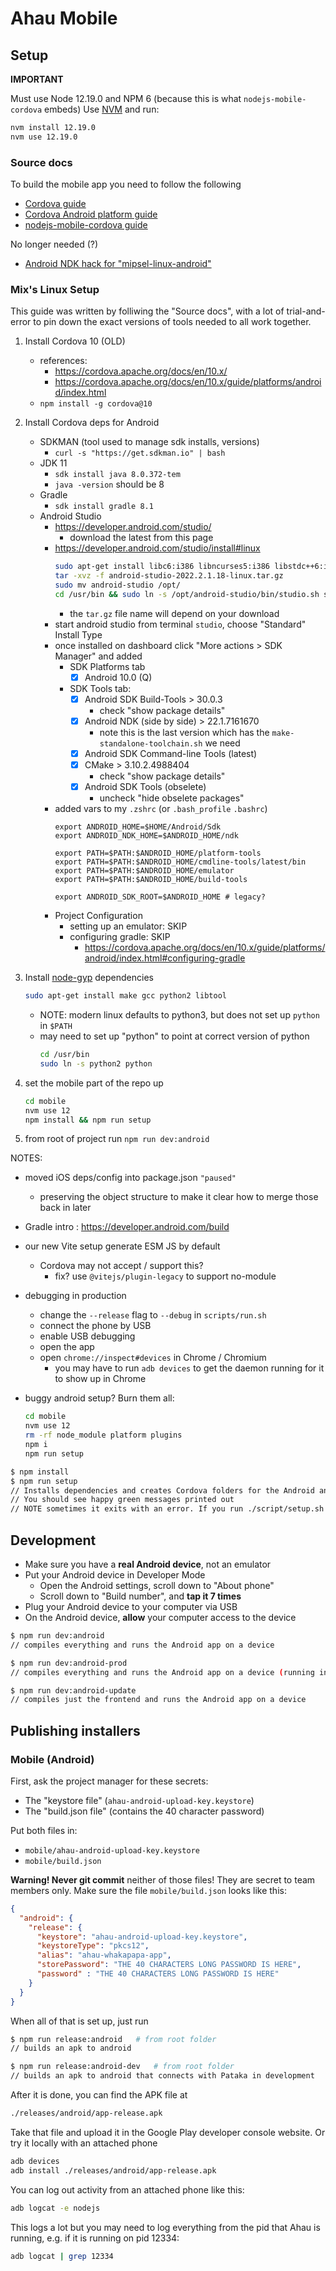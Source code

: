 # Ahau Mobile

## Setup

**IMPORTANT**

Must use Node 12.19.0 and NPM 6 (because this is what `nodejs-mobile-cordova` embeds)
Use [NVM](https://github.com/nvm-sh/nvm) and run:
```bash
nvm install 12.19.0
nvm use 12.19.0
```

### Source docs

To build the mobile app you need to follow the following
- [Cordova guide](https://cordova.apache.org/docs/en/10.x/guide/overview/index.html)
- [Cordova Android platform guide](https://cordova.apache.org/docs/en/10.x/guide/platforms/android/index.html#installing-the-requirements)
- [nodejs-mobile-cordova guide](https://github.com/JaneaSystems/nodejs-mobile-cordova)

No longer needed (?)
- [Android NDK hack for "mipsel-linux-android"](https://github.com/JaneaSystems/nodejs-mobile-cordova#android)


### Mix's Linux Setup

This guide was written by folliwing the "Source docs", with a lot of trial-and-error
to pin down the exact versions of tools needed to all work together.

1. Install Cordova 10 (OLD)
    - references:
      - https://cordova.apache.org/docs/en/10.x/
      - https://cordova.apache.org/docs/en/10.x/guide/platforms/android/index.html
    - `npm install -g cordova@10`
2. Install Cordova deps for Android
    - SDKMAN (tool used to manage sdk installs, versions)
      - `curl -s "https://get.sdkman.io" | bash`
    - JDK 11
      - `sdk install java 8.0.372-tem`
      - `java -version` should be 8
    - Gradle
      - `sdk install gradle 8.1`
    - Android Studio
      - https://developer.android.com/studio/
        - download the latest from this page
      - https://developer.android.com/studio/install#linux
        ```bash
        sudo apt-get install libc6:i386 libncurses5:i386 libstdc++6:i386 lib32z1 libbz2-1.0:i386
        tar -xvz -f android-studio-2022.2.1.18-linux.tar.gz
        sudo mv android-studio /opt/
        cd /usr/bin && sudo ln -s /opt/android-studio/bin/studio.sh studio
        ```
        - the `tar.gz` file name will depend on your download
      - start android studio from terminal `studio`, choose "Standard" Install Type
      - once installed on dashboard click "More actions > SDK Manager" and added
        - SDK Platforms tab
           - [x] Android 10.0 (Q)
        - SDK Tools tab:
           - [x] Android SDK Build-Tools > 30.0.3
              - check "show package details"
           - [x] Android NDK (side by side) > 22.1.7161670
              - note this is the last version which has the `make-standalone-toolchain.sh` we need
           - [x] Android SDK Command-line Tools (latest)
           - [x] CMake > 3.10.2.4988404
              - check "show package details"
           - [x] Android SDK Tools (obselete)
              - uncheck "hide obselete packages"
      - added vars to my `.zshrc` (or `.bash_profile` `.bashrc`)
        ```
        export ANDROID_HOME=$HOME/Android/Sdk
        export ANDROID_NDK_HOME=$ANDROID_HOME/ndk

        export PATH=$PATH:$ANDROID_HOME/platform-tools
        export PATH=$PATH:$ANDROID_HOME/cmdline-tools/latest/bin
        export PATH=$PATH:$ANDROID_HOME/emulator
        export PATH=$PATH:$ANDROID_HOME/build-tools

        export ANDROID_SDK_ROOT=$ANDROID_HOME # legacy?
        ```
      - Project Configuration
        - setting up an emulator: SKIP
        - configuring gradle: SKIP
          - https://cordova.apache.org/docs/en/10.x/guide/platforms/android/index.html#configuring-gradle

3. Install [node-gyp](https://github.com/nodejs/node-gyp) dependencies
    ```bash
    sudo apt-get install make gcc python2 libtool
    ```
    - NOTE: modern linux defaults to python3, but does not set up `python` in `$PATH`
    - may need to set up "python" to point at correct version of python
        ```bash
        cd /usr/bin
        sudo ln -s python2 python
        ```

4. set the mobile part of the repo up
    ```bash
    cd mobile
    nvm use 12
    npm install && npm run setup
    ```

5. from root of project run `npm run dev:android`

NOTES:
- moved iOS deps/config into package.json `"paused"`
    - preserving the object structure to make it clear how to merge those back in later
- Gradle intro : https://developer.android.com/build

- our new Vite setup generate ESM JS by default
    - Cordova may not accept / support this?
        - fix? use `@vitejs/plugin-legacy` to support no-module
- debugging in production
    - change the `--release` flag to `--debug` in `scripts/run.sh`
    - connect the phone by USB
    - enable USB debugging
    - open the app
    - open `chrome://inspect#devices` in Chrome / Chromium
      - you may have to run `adb devices` to get the daemon running for it to show up in Chrome

- buggy android setup? Burn them all:
    ```bash
    cd mobile
    nvm use 12
    rm -rf node_module platform plugins
    npm i
    npm run setup
    ```

```bash
$ npm install
$ npm run setup
// Installs dependencies and creates Cordova folders for the Android and iOS platforms
// You should see happy green messages printed out
// NOTE sometimes it exits with an error. If you run ./script/setup.sh you shouldn't see an error
```

## Development

- Make sure you have a **real Android device**, not an emulator
- Put your Android device in Developer Mode
  - Open the Android settings, scroll down to "About phone"
  - Scroll down to "Build number", and **tap it 7 times**
- Plug your Android device to your computer via USB
- On the Android device, **allow** your computer access to the device

```bash
$ npm run dev:android
// compiles everything and runs the Android app on a device
```

```bash
$ npm run dev:android-prod
// compiles everything and runs the Android app on a device (running in dev mode) with the Ahau environment of production (that can connect to Pataka in production)
```

```bash
$ npm run dev:android-update
// compiles just the frontend and runs the Android app on a device
```


## Publishing installers

### Mobile (Android)

First, ask the project manager for these secrets:

- The "keystore file" (`ahau-android-upload-key.keystore`)
- The "build.json file" (contains the 40 character password)

Put both files in:

- `mobile/ahau-android-upload-key.keystore`
- `mobile/build.json`

**Warning! Never git commit** neither of those files! They are secret to team members only. Make sure the file `mobile/build.json` looks like this:

```json
{
  "android": {
    "release": {
      "keystore": "ahau-android-upload-key.keystore",
      "keystoreType": "pkcs12",
      "alias": "ahau-whakapapa-app",
      "storePassword": "THE 40 CHARACTERS LONG PASSWORD IS HERE",
      "password" : "THE 40 CHARACTERS LONG PASSWORD IS HERE"
    }
  }
}
```

When all of that is set up, just run

```bash
$ npm run release:android   # from root folder
// builds an apk to android
```

```bash
$ npm run release:android-dev   # from root folder
// builds an apk to android that connects with Pataka in development
```

After it is done, you can find the APK file at

```bash
./releases/android/app-release.apk
```

Take that file and upload it in the Google Play developer console website.
Or try it locally with an attached phone

```bash
adb devices
adb install ./releases/android/app-release.apk
```

You can log out activity from an attached phone like this:

```bash
adb logcat -e nodejs
```

This logs a lot but you may need to log everything from the pid that Ahau is running, e.g. if it is running on pid 12334:

```bash
adb logcat | grep 12334
```


